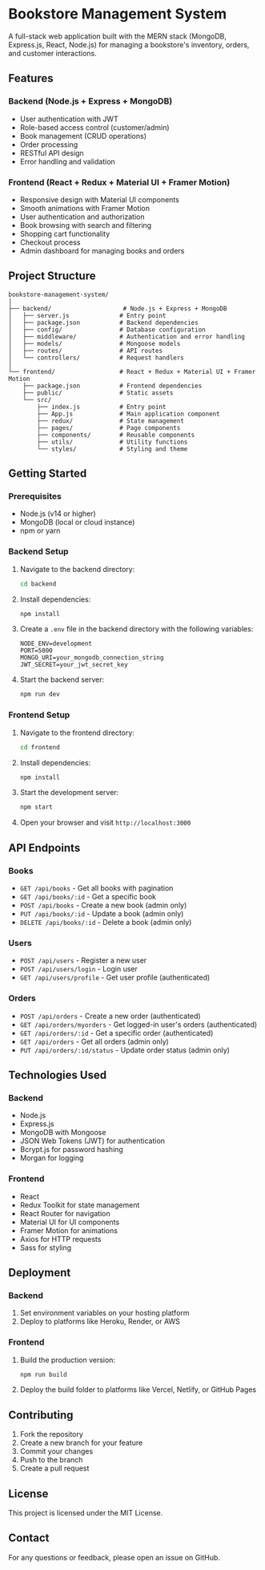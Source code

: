 # Bookstore Management System

A full-stack web application built with the MERN stack (MongoDB, Express.js, React, Node.js) for managing a bookstore's inventory, orders, and customer interactions.

## Features

### Backend (Node.js + Express + MongoDB)
- User authentication with JWT
- Role-based access control (customer/admin)
- Book management (CRUD operations)
- Order processing
- RESTful API design
- Error handling and validation

### Frontend (React + Redux + Material UI + Framer Motion)
- Responsive design with Material UI components
- Smooth animations with Framer Motion
- User authentication and authorization
- Book browsing with search and filtering
- Shopping cart functionality
- Checkout process
- Admin dashboard for managing books and orders

## Project Structure

```
bookstore-management-system/
│
├── backend/                    # Node.js + Express + MongoDB
│   ├── server.js              # Entry point
│   ├── package.json           # Backend dependencies
│   ├── config/                # Database configuration
│   ├── middleware/            # Authentication and error handling
│   ├── models/                # Mongoose models
│   ├── routes/                # API routes
│   └── controllers/           # Request handlers
│
└── frontend/                  # React + Redux + Material UI + Framer Motion
    ├── package.json           # Frontend dependencies
    ├── public/                # Static assets
    └── src/
        ├── index.js           # Entry point
        ├── App.js             # Main application component
        ├── redux/             # State management
        ├── pages/             # Page components
        ├── components/        # Reusable components
        ├── utils/             # Utility functions
        └── styles/            # Styling and theme
```

## Getting Started

### Prerequisites
- Node.js (v14 or higher)
- MongoDB (local or cloud instance)
- npm or yarn

### Backend Setup

1. Navigate to the backend directory:
   ```bash
   cd backend
   ```

2. Install dependencies:
   ```bash
   npm install
   ```

3. Create a `.env` file in the backend directory with the following variables:
   ```env
   NODE_ENV=development
   PORT=5000
   MONGO_URI=your_mongodb_connection_string
   JWT_SECRET=your_jwt_secret_key
   ```

4. Start the backend server:
   ```bash
   npm run dev
   ```

### Frontend Setup

1. Navigate to the frontend directory:
   ```bash
   cd frontend
   ```

2. Install dependencies:
   ```bash
   npm install
   ```

3. Start the development server:
   ```bash
   npm start
   ```

4. Open your browser and visit `http://localhost:3000`

## API Endpoints

### Books
- `GET /api/books` - Get all books with pagination
- `GET /api/books/:id` - Get a specific book
- `POST /api/books` - Create a new book (admin only)
- `PUT /api/books/:id` - Update a book (admin only)
- `DELETE /api/books/:id` - Delete a book (admin only)

### Users
- `POST /api/users` - Register a new user
- `POST /api/users/login` - Login user
- `GET /api/users/profile` - Get user profile (authenticated)

### Orders
- `POST /api/orders` - Create a new order (authenticated)
- `GET /api/orders/myorders` - Get logged-in user's orders (authenticated)
- `GET /api/orders/:id` - Get a specific order (authenticated)
- `GET /api/orders` - Get all orders (admin only)
- `PUT /api/orders/:id/status` - Update order status (admin only)

## Technologies Used

### Backend
- Node.js
- Express.js
- MongoDB with Mongoose
- JSON Web Tokens (JWT) for authentication
- Bcrypt.js for password hashing
- Morgan for logging

### Frontend
- React
- Redux Toolkit for state management
- React Router for navigation
- Material UI for UI components
- Framer Motion for animations
- Axios for HTTP requests
- Sass for styling

## Deployment

### Backend
1. Set environment variables on your hosting platform
2. Deploy to platforms like Heroku, Render, or AWS

### Frontend
1. Build the production version:
   ```bash
   npm run build
   ```
2. Deploy the build folder to platforms like Vercel, Netlify, or GitHub Pages

## Contributing
1. Fork the repository
2. Create a new branch for your feature
3. Commit your changes
4. Push to the branch
5. Create a pull request

## License
This project is licensed under the MIT License.

## Contact
For any questions or feedback, please open an issue on GitHub.